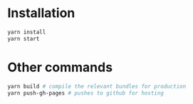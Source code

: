 # Installation


```bash
yarn install
yarn start
```

# Other commands
```bash
yarn build # compile the relevant bundles for production
yarn push-gh-pages # pushes to github for hosting
```


